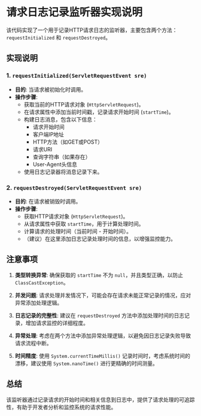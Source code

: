 # 请求日志记录监听器实现说明

该代码实现了一个用于记录HTTP请求日志的监听器，主要包含两个方法：`requestInitialized` 和 `requestDestroyed`。

## 实现说明

### 1. `requestInitialized(ServletRequestEvent sre)`

- **目的**: 当请求被初始化时调用。
- **操作步骤**:
    - 获取当前的HTTP请求对象 (`HttpServletRequest`)。
    - 在请求属性中添加当前时间戳，记录请求开始时间 (`startTime`)。
    - 构建日志消息，包含以下信息：
        - 请求开始时间
        - 客户端IP地址
        - HTTP方法（如GET或POST）
        - 请求URI
        - 查询字符串（如果存在）
        - User-Agent头信息
    - 使用日志记录器将消息记录下来。

### 2. `requestDestroyed(ServletRequestEvent sre)`

- **目的**: 在请求被销毁时调用。
- **操作步骤**:
    - 获取HTTP请求对象 (`HttpServletRequest`)。
    - 从请求属性中获取 `startTime`，用于计算处理时间。
    - 计算请求的处理时间（当前时间 - 开始时间）。
    - （建议）在这里添加日志记录处理时间的信息，以增强监控能力。

## 注意事项

1. **类型转换异常**: 确保获取的 `startTime` 不为 `null`，并且类型正确，以防止 `ClassCastException`。

2. **并发问题**: 请求处理并发情况下，可能会存在请求未能正常记录的情况，应对异常添加处理逻辑。

3. **日志记录的完整性**: 建议在 `requestDestroyed` 方法中添加处理时间的日志记录，增加请求监控的详细程度。

4. **异常处理**: 考虑在两个方法中添加异常处理逻辑，以避免因日志记录失败导致请求流程中断。

5. **时间精度**: 使用 `System.currentTimeMillis()` 记录时间时，考虑系统时间的漂移，建议使用 `System.nanoTime()` 进行更精确的时间测量。

## 总结

该监听器通过记录请求的开始时间和相关信息到日志中，提供了请求处理的可追踪性，有助于开发者分析和监控系统的请求性能。
